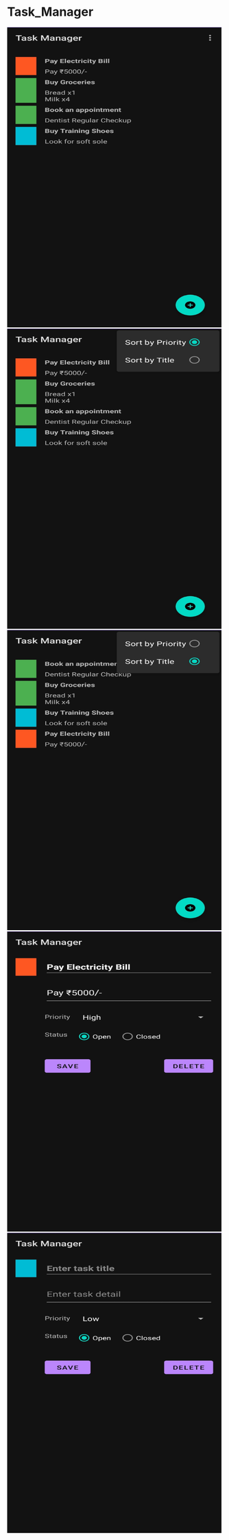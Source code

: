 # Task_Manager
<img src="https://github.com/May-Bot05/Task_Manager/blob/master/Working/Task_Manager_1.jpg" alt="Home Screen" width="500" height="700" />
<img src="https://github.com/May-Bot05/Task_Manager/blob/master/Working/Task_Manager_2.jpg" alt="Home Screen With Menu(Priority Selected)" width="500" height="700" />
<img src="https://github.com/May-Bot05/Task_Manager/blob/master/Working/Task_Manager_3.jpg" alt="Home Screen With Menu(Title Selected)" width="500" height="700" />
<img src="https://github.com/May-Bot05/Task_Manager/blob/master/Working/Task_Manager_4.jpg" alt="Existing Task Detail" width="500" height="700" />
<img src="https://github.com/May-Bot05/Task_Manager/blob/master/Working/Task_Manager_5.jpg" alt="New Task Window" width="500" height="700" />
